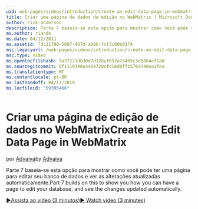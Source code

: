 ```yaml
---
uid: web-pages/videos/introduction/create-an-edit-data-page-in-webmatrix
title: Criar uma página de dados de edição no WebMatrix | Microsoft Docs
author: rick-anderson
description: Parte 7 baseia-se esta opção para mostrar como você pode ter uma página para editar seu banco de dados e ver as alterações atualizadas automaticamente.
ms.author: riande
ms.date: 04/12/2011
ms.assetid: 7dc21790-5607-467d-a08b-fcf3c80b0174
msc.legacyurl: /web-pages/videos/introduction/create-an-edit-data-page-in-webmatrix
msc.type: video
ms.openlocfilehash: 9a37221db30d7d126cf652a734b5c3d8864e91a0
ms.sourcegitcommit: 0f1119340e4464720cfd16d0ff15764746ea1fea
ms.translationtype: MT
ms.contentlocale: pt-BR
ms.lasthandoff: 04/17/2019
ms.locfileid: "59395466"
---
```

# <a name="create-an-edit-data-page-in-webmatrix"></a><span data-ttu-id="e6633-103">Criar uma página de edição de dados no WebMatrix</span><span class="sxs-lookup"><span data-stu-id="e6633-103">Create an Edit Data Page in WebMatrix</span></span>

<span data-ttu-id="e6633-104">por [Advaiya](https://twitter.com/Advaiyasolns)</span><span class="sxs-lookup"><span data-stu-id="e6633-104">by [Advaiya](https://twitter.com/Advaiyasolns)</span></span>

<span data-ttu-id="e6633-105">Parte 7 baseia-se esta opção para mostrar como você pode ter uma página para editar seu banco de dados e ver as alterações atualizadas automaticamente.</span><span class="sxs-lookup"><span data-stu-id="e6633-105">Part 7 builds on this to show you how you can have a page to edit your database, and see the changes updated automatically.</span></span>

[<span data-ttu-id="e6633-106">&#9654;Assista ao vídeo (3 minutos)</span><span class="sxs-lookup"><span data-stu-id="e6633-106">&#9654; Watch video (3 minutes)</span></span>](https://channel9.msdn.com/Blogs/ASP-NET-Site-Videos/create-an-edit-data-page-in-webmatrix)
